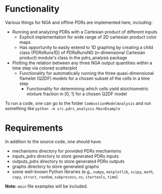 # Functionality

Various things for NGA and offline PDRs are implemented here, including:
- Running and analyzing PDRs with a Cartesian product of different inputs
    - Explicit implementation for wide range of 2D cartesian product color maps
    - Has opportunity to easily extend to 1D graphing by creating a child class (PDRsRuns1D) of PDRsRunsND (n-dimensional Cartesian product) module's class in the pdrs_analysis package
- Plotting the relation between any three NGA output quantities within a time step via colored scatterplot
    - Functionality for automatically running the three quasi-dimensional flamelet (Q2DF) models for a chosen subset of the cells in a time step
        - Functionality for determining which cells yield stoichiometric mixture fraction in [0, 1] for a chosen Q2DF model

To run a code, one can go to the folder `CombustionModelAnalysis` and run something like `python -m src.pdrs_analysis.MainExample`

# Requirements

In addition to the source code, one should have:
- mechanisms directory for provided PDRs mechanisms
- inputs_pdrs directory to store generated PDRs inputs
- outputs_pdrs directory to store generated PDRs outputs
- graphs directory to store generated graphs
- some well-known Python libraries (e.g., `numpy`, `matplotlib`, `scipy`, `math`, `copy`, `struct`, `random`, `subprocess`, `os`, `itertools`, `time`)

**Note:** `main` file examples will be included.